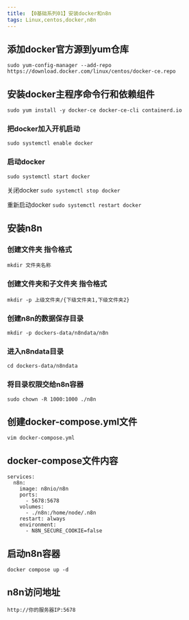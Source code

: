 ```yaml
---
title: 【0基础系列01】安装docker和n8n
tags: Linux,centos,docker,n8n
---
```



## 添加docker官方源到yum仓库

```
sudo yum-config-manager --add-repo https://download.docker.com/linux/centos/docker-ce.repo
```
## 安装docker主程序命令行和依赖组件

```
sudo yum install -y docker-ce docker-ce-cli containerd.io
```

### 把docker加入开机启动

```
sudo systemctl enable docker
```

### 启动docker

```
sudo systemctl start docker
```

关闭docker `sudo systemctl stop docker`

重新启动docker `sudo systemctl restart docker`


## 安装n8n

### 创建文件夹 指令格式
```
mkdir 文件夹名称
```
### 创建文件夹和子文件夹 指令格式
```
mkdir -p 上级文件夹/{下级文件夹1,下级文件夹2}
```

### 创建n8n的数据保存目录

```
mkdir -p dockers-data/n8ndata/n8n
```

### 进入n8ndata目录
```
cd dockers-data/n8ndata
```

### 将目录权限交给n8n容器
```
sudo chown -R 1000:1000 ./n8n
```


## 创建docker-compose.yml文件

```
vim docker-compose.yml
```

## docker-compose文件内容
```
services:
  n8n:
    image: n8nio/n8n
    ports:
      - 5678:5678
    volumes:
      - ./n8n:/home/node/.n8n
    restart: always
    environment:
      - N8N_SECURE_COOKIE=false

```

## 启动n8n容器
```
docker compose up -d
```

## n8n访问地址
```
http://你的服务器IP:5678
```